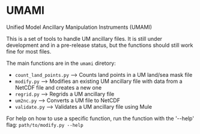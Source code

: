 # UMAMI

<!-- [![pre-commit](https://github.com/dougiesquire/morte/actions/workflows/pre-commit.yml/badge.svg)](https://github.com/dougiesquire/morte/actions/workflows/pre-commit.yml)
[![tests](https://github.com/dougiesquire/morte/actions/workflows/tests.yml/badge.svg)](https://github.com/dougiesquire/morte/actions/workflows/tests.yml)
[![codecov](https://codecov.io/gh/dougiesquire/morte/branch/main/graph/badge.svg?token=N0XB8OZ2AE)](https://codecov.io/gh/dougiesquire/morte)
[![License: MIT](https://img.shields.io/badge/License-Apache%202.0-green.svg)](https://github.com/dougiesquire/morte/blob/master/LICENSE)
[![Code style: black](https://img.shields.io/badge/code%20style-black-000000.svg)](https://github.com/python/black) -->

Unified Model Ancillary Manipulation Instruments (UMAMI)

This is a set of tools to handle UM ancillary files.
It is still under development and in a pre-release status, but the functions should still work fine for most files.

The main functions are in the `umami` diretory:
-  `count_land_points.py` --> Counts land points in a UM land/sea mask file
-  `modify.py` --> Modifies an existing UM ancillary file with data from a NetCDF file and creates a new one
-  `regrid.py` --> Regrids a UM ancillary file
-  `um2nc.py` --> Converts a UM file to NetCDF
-  `validate.py` --> Validates a UM ancillary file using Mule

For help on how to use a specific function, run the function with the '--help' flag:
`path/to/modify.py --help`

